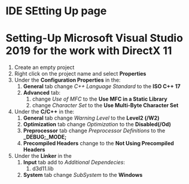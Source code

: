 # IDE SEtting Up page

# Setting-Up Microsoft Visual Studio 2019 for the work with DirectX 11

1. Create an empty project
2. Right click on the project name and select **Properties**
3. Under the **Configuration Properties** in the:
	1. **General** tab change _C++ Language Standard_ to the **ISO C++ 17**
	2. **Advanced** tab:
		1. change _Use of MFC_ to the **Use MFC in a Static Library**
		2. change _Character Set_ to the **Use Multi-Byte Character Set**
4. Under the **C/C++** in the:
	1. **General** tab change _Warning Level_ to the **Level2 (/W2)**
	2. **Optimization** tab change _Optimization_ to the **Disabled(/Od)**
	3. **Preprocessor** tab change _Preprocessor Definitions_ to the **_DEBUG;_MODE;**
	4. **Precompiled Headers** change to the **Not Using Precompiled Headers**
5. Under the **Linker** in the
	1. **Input** tab  add to _Additional Dependecies_:
		1. d3d11.lib
	2. **System** tab change _SubSystem_ to the **Windows**